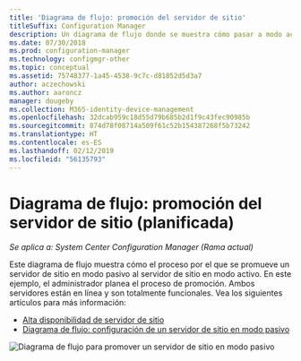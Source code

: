 ```yaml
---
title: 'Diagrama de flujo: promoción del servidor de sitio'
titleSuffix: Configuration Manager
description: Un diagrama de flujo donde se muestra cómo pasar a modo activo el servidor de sitio en modo pasivo en Configuration Manager.
ms.date: 07/30/2018
ms.prod: configuration-manager
ms.technology: configmgr-other
ms.topic: conceptual
ms.assetid: 75748377-1a45-4538-9c7c-d81852d5d3a7
author: aczechowski
ms.author: aaroncz
manager: dougeby
ms.collection: M365-identity-device-management
ms.openlocfilehash: 32dcab959c18d55d79b685b2d1f9c43fec90985b
ms.sourcegitcommit: 874d78f08714a509f61c52b154387268f5b73242
ms.translationtype: HT
ms.contentlocale: es-ES
ms.lasthandoff: 02/12/2019
ms.locfileid: "56135793"
---
```

# <a name="flowchart---promote-site-server-planned"></a>Diagrama de flujo: promoción del servidor de sitio (planificada)

*Se aplica a: System Center Configuration Manager (Rama actual)*

Este diagrama de flujo muestra cómo el proceso por el que se promueve un servidor de sitio en modo pasivo al servidor de sitio en modo activo. En este ejemplo, el administrador planea el proceso de promoción. Ambos servidores están en línea y son totalmente funcionales. Vea los siguientes artículos para más información:  
- [Alta disponibilidad de servidor de sitio](/sccm/core/servers/deploy/configure/site-server-high-availability)  
- [Diagrama de flujo: configuración de un servidor de sitio en modo pasivo](/sccm/core/servers/deploy/configure/passive-site-server-flowchart)

![Diagrama de flujo para promover un servidor de sitio en modo pasivo](media/promote-site-server.png)
